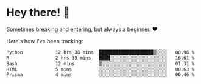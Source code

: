 # Hey there! 👋
Sometimes breaking and entering, but always a beginner. ❤️

Here's how I've been tracking:
<!--START_SECTION:waka-->

```txt
Python            12 hrs 38 mins  ████████████████████▒░░░░   80.96 %
R                 2 hrs 35 mins   ████░░░░░░░░░░░░░░░░░░░░░   16.61 %
Bash              12 mins         ▒░░░░░░░░░░░░░░░░░░░░░░░░   01.31 %
HTML              5 mins          ░░░░░░░░░░░░░░░░░░░░░░░░░   00.63 %
Prisma            4 mins          ░░░░░░░░░░░░░░░░░░░░░░░░░   00.46 %
```

<!--END_SECTION:waka-->
